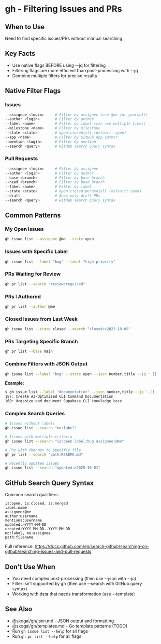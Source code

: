 # gh - Filtering Issues and PRs

## When to Use
Need to find specific issues/PRs without manual searching

## Key Facts
- Use native flags BEFORE using --jq for filtering
- Filtering flags are more efficient than post-processing with --jq
- Combine multiple filters for precise results

## Native Filter Flags

### Issues
```bash
--assignee <login>     # Filter by assignee (use @me for yourself)
--author <login>       # Filter by author
--label <name>         # Filter by label (can use multiple times)
--milestone <name>     # Filter by milestone
--state <state>        # open|closed|all (default: open)
--app <name>           # Filter by GitHub App author
--mention <login>      # Filter by mention
--search <query>       # GitHub search query syntax
```

### Pull Requests
```bash
--assignee <login>     # Filter by assignee
--author <login>       # Filter by author
--base <branch>        # Filter by base branch
--head <branch>        # Filter by head branch
--label <name>         # Filter by label
--state <state>        # open|closed|merged|all (default: open)
--draft                # Show only draft PRs
--search <query>       # GitHub search query syntax
```

## Common Patterns

### My Open Issues
```bash
gh issue list --assignee @me --state open
```

### Issues with Specific Label
```bash
gh issue list --label "bug" --label "high-priority"
```

### PRs Waiting for Review
```bash
gh pr list --search "review:required"
```

### PRs I Authored
```bash
gh pr list --author @me
```

### Closed Issues from Last Week
```bash
gh issue list --state closed --search "closed:>2025-10-06"
```

### PRs Targeting Specific Branch
```bash
gh pr list --base main
```

### Combine Filters with JSON Output
```bash
gh issue list --label "bug" --state open --json number,title --jq '.[].number'
```
**Example**:
```bash
$ gh issue list --label "documentation" --json number,title --jq '.[] | "\(.number): \(.title)"'
187: Create AI-Optimized CLI Command Documentation
160: Organize and document Supabase CLI knowledge base
```

### Complex Search Queries
```bash
# Issues without labels
gh issue list --search "no:label"

# Issues with multiple criteria
gh issue list --search "is:open label:bug assignee:@me"

# PRs with changes to specific file
gh pr list --search "path:README.md"

# Recently updated issues
gh issue list --search "updated:>2025-10-01"
```

## GitHub Search Query Syntax

Common search qualifiers:
```
is:open, is:closed, is:merged
label:name
assignee:@me
author:username
mentions:username
updated:>YYYY-MM-DD
created:YYYY-MM-DD..YYYY-MM-DD
no:label, no:assignee
path:filename
```

Full reference: https://docs.github.com/en/search-github/searching-on-github/searching-issues-and-pull-requests

## Don't Use When
- You need complex post-processing (then use --json with --jq)
- Filter isn't supported by gh (then use --search with GitHub query syntax)
- Working with data that needs transformation (use --template)

## See Also
- @skogai/gh/json.md - JSON output and formatting
- @skogai/gh/templates.md - Go template patterns (TODO)
- Run `gh issue list --help` for all flags
- Run `gh pr list --help` for all flags
